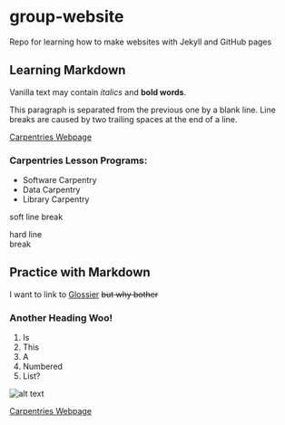 
# group-website
Repo for learning how to make websites with Jekyll and GitHub pages

## Learning Markdown

Vanilla text may contain *italics* and **bold words**.

This paragraph is separated from the previous one by a blank line.
Line breaks
are caused by two trailing spaces at the end of a line.

[Carpentries Webpage](https://carpentries.org/)

### Carpentries Lesson Programs:
- Software Carpentry
- Data Carpentry
- Library Carpentry

soft line
break

hard line  
break


## Practice with Markdown

I want to link to [Glossier](https://www.glossier.com/) ~~but why bother~~

### Another Heading Woo!

1. Is
2. This
3. A
4. Numbered
5. List?

![alt text](https://raw.githubusercontent.com/carpentries/carpentries.org/main/images/TheCarpentries-opengraph.png)

[Carpentries Webpage][carpentries]


















[carpentries]: https://carpentries.org/


